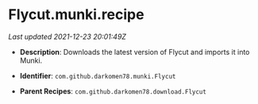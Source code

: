 # Flycut.munki.recipe

_Last updated 2021-12-23 20:01:49Z_

- **Description**: Downloads the latest version of Flycut and imports it into Munki.

- **Identifier**: `com.github.darkomen78.munki.Flycut`

- **Parent Recipes**: `com.github.darkomen78.download.Flycut`
